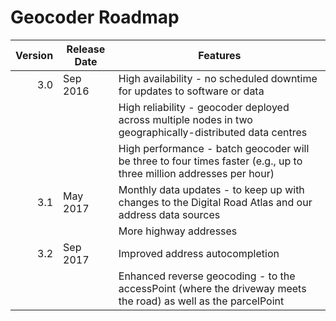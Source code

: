 # Geocoder Roadmap
Version | Release Date | Features
-------: | --------------- | -------------
3.0 | Sep 2016 | High availability - no scheduled downtime for updates to software or data
  ||| High reliability - geocoder deployed across multiple nodes in two geographically-distributed data centres
  ||| High performance - batch geocoder will be three to four times faster (e.g., up to three million addresses per hour)
3.1 | May 2017 | Monthly data updates - to keep up with changes to the Digital Road Atlas and our address data sources
  ||| More highway addresses
3.2 | Sep 2017 | Improved address autocompletion
||| Enhanced reverse geocoding - to the accessPoint (where the driveway meets the road) as well as the parcelPoint
